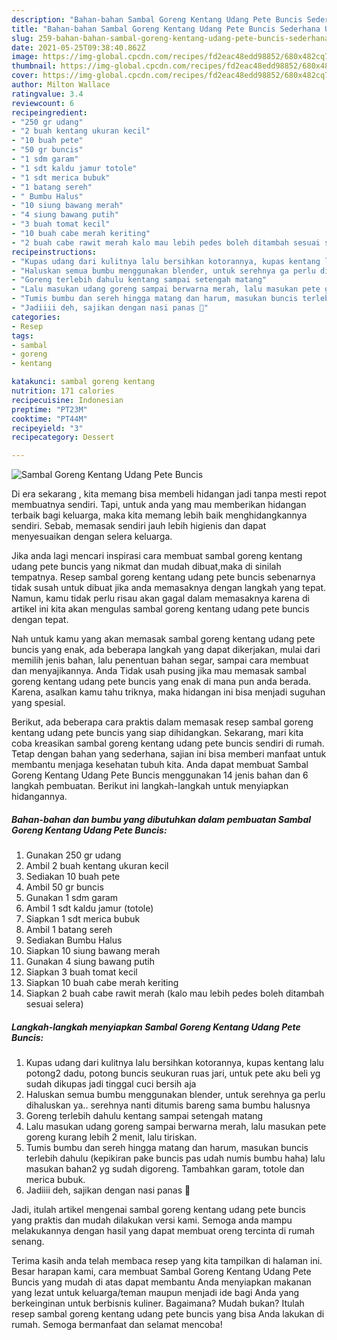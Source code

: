 ```yaml
---
description: "Bahan-bahan Sambal Goreng Kentang Udang Pete Buncis Sederhana Untuk Jualan"
title: "Bahan-bahan Sambal Goreng Kentang Udang Pete Buncis Sederhana Untuk Jualan"
slug: 259-bahan-bahan-sambal-goreng-kentang-udang-pete-buncis-sederhana-untuk-jualan
date: 2021-05-25T09:38:40.862Z
image: https://img-global.cpcdn.com/recipes/fd2eac48edd98852/680x482cq70/sambal-goreng-kentang-udang-pete-buncis-foto-resep-utama.jpg
thumbnail: https://img-global.cpcdn.com/recipes/fd2eac48edd98852/680x482cq70/sambal-goreng-kentang-udang-pete-buncis-foto-resep-utama.jpg
cover: https://img-global.cpcdn.com/recipes/fd2eac48edd98852/680x482cq70/sambal-goreng-kentang-udang-pete-buncis-foto-resep-utama.jpg
author: Milton Wallace
ratingvalue: 3.4
reviewcount: 6
recipeingredient:
- "250 gr udang"
- "2 buah kentang ukuran kecil"
- "10 buah pete"
- "50 gr buncis"
- "1 sdm garam"
- "1 sdt kaldu jamur totole"
- "1 sdt merica bubuk"
- "1 batang sereh"
- " Bumbu Halus"
- "10 siung bawang merah"
- "4 siung bawang putih"
- "3 buah tomat kecil"
- "10 buah cabe merah keriting"
- "2 buah cabe rawit merah kalo mau lebih pedes boleh ditambah sesuai selera"
recipeinstructions:
- "Kupas udang dari kulitnya lalu bersihkan kotorannya, kupas kentang lalu potong2 dadu, potong buncis seukuran ruas jari, untuk pete aku beli yg sudah dikupas jadi tinggal cuci bersih aja"
- "Haluskan semua bumbu menggunakan blender, untuk serehnya ga perlu dihaluskan ya.. serehnya nanti ditumis bareng sama bumbu halusnya"
- "Goreng terlebih dahulu kentang sampai setengah matang"
- "Lalu masukan udang goreng sampai berwarna merah, lalu masukan pete goreng kurang lebih 2 menit, lalu tiriskan."
- "Tumis bumbu dan sereh hingga matang dan harum, masukan buncis terlebih dahulu (kepikiran pake buncis pas udah numis bumbu haha) lalu masukan bahan2 yg sudah digoreng. Tambahkan garam, totole dan merica bubuk."
- "Jadiiii deh, sajikan dengan nasi panas 🤤"
categories:
- Resep
tags:
- sambal
- goreng
- kentang

katakunci: sambal goreng kentang 
nutrition: 171 calories
recipecuisine: Indonesian
preptime: "PT23M"
cooktime: "PT44M"
recipeyield: "3"
recipecategory: Dessert

---
```



![Sambal Goreng Kentang Udang Pete Buncis](https://img-global.cpcdn.com/recipes/fd2eac48edd98852/680x482cq70/sambal-goreng-kentang-udang-pete-buncis-foto-resep-utama.jpg)

Di era  sekarang , kita memang bisa membeli hidangan jadi tanpa mesti repot membuatnya sendiri. Tapi, untuk anda yang mau memberikan hidangan terbaik bagi keluarga, maka kita memang lebih baik menghidangkannya sendiri. Sebab, memasak sendiri jauh lebih higienis dan dapat menyesuaikan dengan selera keluarga.

Jika anda lagi mencari inspirasi cara membuat sambal goreng kentang udang pete buncis yang nikmat dan mudah dibuat,maka di sinilah tempatnya. Resep sambal goreng kentang udang pete buncis  sebenarnya tidak susah untuk dibuat jika anda memasaknya dengan langkah yang tepat. Namun, kamu tidak perlu risau akan gagal dalam memasaknya 
karena di artikel ini kita akan mengulas sambal goreng kentang udang pete buncis dengan tepat.  



Nah untuk kamu yang akan memasak sambal goreng kentang udang pete buncis yang enak, ada beberapa langkah yang dapat dikerjakan, mulai dari memilih jenis bahan, lalu penentuan bahan segar, sampai cara membuat dan menyajikannya. Anda Tidak usah pusing jika mau memasak sambal goreng kentang udang pete buncis yang enak di mana pun anda berada. Karena, asalkan kamu  tahu triknya, maka hidangan ini bisa menjadi suguhan yang spesial.

Berikut, ada beberapa cara praktis  dalam memasak resep sambal goreng kentang udang pete buncis yang siap dihidangkan. Sekarang, mari kita coba kreasikan sambal goreng kentang udang pete buncis sendiri di rumah. Tetap dengan bahan yang sederhana, sajian ini bisa memberi manfaat untuk membantu menjaga kesehatan tubuh kita. Anda dapat membuat Sambal Goreng Kentang Udang Pete Buncis menggunakan 14 jenis bahan dan 6 langkah pembuatan. Berikut ini langkah-langkah untuk menyiapkan hidangannya.

<!--inarticleads1-->

##### Bahan-bahan dan bumbu yang dibutuhkan dalam pembuatan Sambal Goreng Kentang Udang Pete Buncis:

1. Gunakan 250 gr udang
1. Ambil 2 buah kentang ukuran kecil
1. Sediakan 10 buah pete
1. Ambil 50 gr buncis
1. Gunakan 1 sdm garam
1. Ambil 1 sdt kaldu jamur (totole)
1. Siapkan 1 sdt merica bubuk
1. Ambil 1 batang sereh
1. Sediakan  Bumbu Halus
1. Siapkan 10 siung bawang merah
1. Gunakan 4 siung bawang putih
1. Siapkan 3 buah tomat kecil
1. Siapkan 10 buah cabe merah keriting
1. Siapkan 2 buah cabe rawit merah (kalo mau lebih pedes boleh ditambah sesuai selera)




<!--inarticleads2-->

##### Langkah-langkah menyiapkan Sambal Goreng Kentang Udang Pete Buncis:

1. Kupas udang dari kulitnya lalu bersihkan kotorannya, kupas kentang lalu potong2 dadu, potong buncis seukuran ruas jari, untuk pete aku beli yg sudah dikupas jadi tinggal cuci bersih aja
1. Haluskan semua bumbu menggunakan blender, untuk serehnya ga perlu dihaluskan ya.. serehnya nanti ditumis bareng sama bumbu halusnya
1. Goreng terlebih dahulu kentang sampai setengah matang
1. Lalu masukan udang goreng sampai berwarna merah, lalu masukan pete goreng kurang lebih 2 menit, lalu tiriskan.
1. Tumis bumbu dan sereh hingga matang dan harum, masukan buncis terlebih dahulu (kepikiran pake buncis pas udah numis bumbu haha) lalu masukan bahan2 yg sudah digoreng. Tambahkan garam, totole dan merica bubuk.
1. Jadiiii deh, sajikan dengan nasi panas 🤤




Jadi, itulah artikel mengenai  sambal goreng kentang udang pete buncis  yang praktis dan mudah dilakukan versi kami. Semoga anda mampu melakukannya dengan hasil yang dapat membuat oreng tercinta di rumah senang. 

Terima kasih anda telah membaca resep yang kita tampilkan di halaman ini. Besar harapan kami, cara membuat  Sambal Goreng Kentang Udang Pete Buncis yang mudah di atas dapat membantu Anda menyiapkan makanan yang lezat untuk keluarga/teman maupun menjadi ide bagi Anda yang berkeinginan untuk berbisnis kuliner. Bagaimana? Mudah bukan? Itulah resep sambal goreng kentang udang pete buncis yang bisa Anda lakukan di rumah. Semoga bermanfaat dan selamat mencoba!

